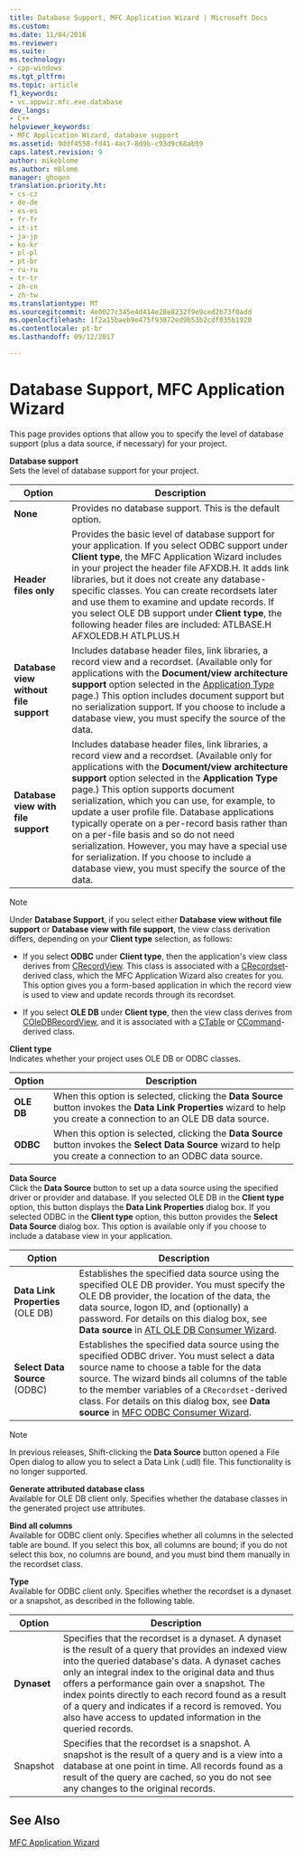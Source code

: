 ```yaml
---
title: Database Support, MFC Application Wizard | Microsoft Docs
ms.custom: 
ms.date: 11/04/2016
ms.reviewer: 
ms.suite: 
ms.technology:
- cpp-windows
ms.tgt_pltfrm: 
ms.topic: article
f1_keywords:
- vc.appwiz.mfc.exe.database
dev_langs:
- C++
helpviewer_keywords:
- MFC Application Wizard, database support
ms.assetid: 9ddf4558-fd41-4ac7-8d9b-c93d9c68ab59
caps.latest.revision: 9
author: mikeblome
ms.author: mblome
manager: ghogen
translation.priority.ht:
- cs-cz
- de-de
- es-es
- fr-fr
- it-it
- ja-jp
- ko-kr
- pl-pl
- pt-br
- ru-ru
- tr-tr
- zh-cn
- zh-tw
ms.translationtype: MT
ms.sourcegitcommit: 4e0027c345e4d414e28e8232f9e9ced2b73f0add
ms.openlocfilehash: 1f2a15baeb9e475f93872ed9b53b2cdf035b1920
ms.contentlocale: pt-br
ms.lasthandoff: 09/12/2017

---
```

# <a name="database-support-mfc-application-wizard"></a>Database Support, MFC Application Wizard
This page provides options that allow you to specify the level of database support (plus a data source, if necessary) for your project.  
  
 **Database support**  
 Sets the level of database support for your project.  
  
|Option|Description|  
|------------|-----------------|  
|**None**|Provides no database support. This is the default option.|  
|**Header files only**|Provides the basic level of database support for your application. If you select ODBC support under **Client type**, the MFC Application Wizard includes in your project the header file AFXDB.H. It adds link libraries, but it does not create any database-specific classes. You can create recordsets later and use them to examine and update records. If you select OLE DB support under **Client type**, the following header files are included: ATLBASE.H AFXOLEDB.H ATLPLUS.H|  
|**Database view without file support**|Includes database header files, link libraries, a record view and a recordset. (Available only for applications with the **Document/view architecture support** option selected in the [Application Type](../../mfc/reference/application-type-mfc-application-wizard.md) page.) This option includes document support but no serialization support. If you choose to include a database view, you must specify the source of the data.|  
|**Database view with file support**|Includes database header files, link libraries, a record view and a recordset. (Available only for applications with the **Document/view architecture support** option selected in the **Application Type** page.) This option supports document serialization, which you can use, for example, to update a user profile file. Database applications typically operate on a per-record basis rather than on a per-file basis and so do not need serialization. However, you may have a special use for serialization. If you choose to include a database view, you must specify the source of the data.|  
  
> [!NOTE]
>  Under **Database Support**, if you select either **Database view without file support** or **Database view with file support**, the view class derivation differs, depending on your **Client type** selection, as follows:  
  
-   If you select **ODBC** under **Client type**, then the application's view class derives from [CRecordView](../../mfc/reference/crecordview-class.md). This class is associated with a [CRecordset](../../mfc/reference/crecordset-class.md)-derived class, which the MFC Application Wizard also creates for you. This option gives you a form-based application in which the record view is used to view and update records through its recordset.  
  
-   If you select **OLE DB** under **Client type**, then the view class derives from [COleDBRecordView](../../mfc/reference/coledbrecordview-class.md), and it is associated with a [CTable](../../data/oledb/ctable-class.md) or [CCommand](../../data/oledb/ccommand-class.md)-derived class.  
  
 **Client type**  
 Indicates whether your project uses OLE DB or ODBC classes.  
  
|Option|Description|  
|------------|-----------------|  
|**OLE DB**|When this option is selected, clicking the **Data Source** button invokes the **Data Link Properties** wizard to help you create a connection to an OLE DB data source.|  
|**ODBC**|When this option is selected, clicking the **Data Source** button invokes the **Select Data Source** wizard to help you create a connection to an ODBC data source.|  
  
 **Data Source**  
 Click the **Data Source** button to set up a data source using the specified driver or provider and database. If you selected OLE DB in the **Client type** option, this button displays the **Data Link Properties** dialog box. If you selected ODBC in the **Client type** option, this button provides the **Select Data Source** dialog box. This option is available only if you choose to include a database view in your application.  
  
|Option|Description|  
|------------|-----------------|  
|**Data Link Properties** (OLE DB)|Establishes the specified data source using the specified OLE DB provider. You must specify the OLE DB provider, the location of the data, the data source, logon ID, and (optionally) a password. For details on this dialog box, see **Data source** in [ATL OLE DB Consumer Wizard](../../atl/reference/atl-ole-db-consumer-wizard.md).|  
|**Select Data Source** (ODBC)|Establishes the specified data source using the specified ODBC driver. You must select a data source name to choose a table for the data source. The wizard binds all columns of the table to the member variables of a `CRecordset`-derived class. For details on this dialog box, see **Data source** in [MFC ODBC Consumer Wizard](../../mfc/reference/mfc-odbc-consumer-wizard.md).|  
  
> [!NOTE]
>  In previous releases, Shift-clicking the **Data Source** button opened a File Open dialog to allow you to select a Data Link (.udl) file. This functionality is no longer supported.  
  
 **Generate attributed database class**  
 Available for OLE DB client only. Specifies whether the database classes in the generated project use attributes.  
  
 **Bind all columns**  
 Available for ODBC client only. Specifies whether all columns in the selected table are bound. If you select this box, all columns are bound; if you do not select this box, no columns are bound, and you must bind them manually in the recordset class.  
  
 **Type**  
 Available for ODBC client only. Specifies whether the recordset is a dynaset or a snapshot, as described in the following table.  
  
|Option|Description|  
|------------|-----------------|  
|**Dynaset**|Specifies that the recordset is a dynaset. A dynaset is the result of a query that provides an indexed view into the queried database's data. A dynaset caches only an integral index to the original data and thus offers a performance gain over a snapshot. The index points directly to each record found as a result of a query and indicates if a record is removed. You also have access to updated information in the queried records.|  
|Snapshot|Specifies that the recordset is a snapshot. A snapshot is the result of a query and is a view into a database at one point in time. All records found as a result of the query are cached, so you do not see any changes to the original records.|  
  
## <a name="see-also"></a>See Also  
 [MFC Application Wizard](../../mfc/reference/mfc-application-wizard.md)


